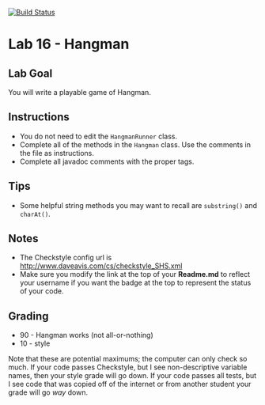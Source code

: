 [![Build Status](https://travis-ci.com/StratfordHS-APCS/lab-16-hangman-username.svg)](https://travis-ci.com/StratfordHS-APCS/lab-16-hangman-username)

# Lab 16 - Hangman

## Lab Goal
You will write a playable game of Hangman.

## Instructions
* You do not need to edit the `HangmanRunner` class.
* Complete all of the methods in the `Hangman` class.  Use the comments in the file as instructions.
* Complete all javadoc comments with the proper tags.

## Tips
* Some helpful string methods you may want to recall are `substring()` and `charAt()`.

## Notes
* The Checkstyle config url is http://www.daveavis.com/cs/checkstyle_SHS.xml
* Make sure you modify the link at the top of your **Readme.md** to reflect your username if you want the badge at the top to represent the status of your code.

## Grading
* 90 - Hangman works (not all-or-nothing)
* 10 - style

Note that these are potential maximums; the computer can only check so much.  If your code passes Checkstyle, but I see non-descriptive variable names, then your style grade will go down.  If your code passes all tests, but I see code that was copied off of the internet or from another student your grade will go *way* down.

